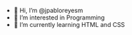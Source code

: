 - 👋 Hi, I’m @jpabloreyesm
- 👀 I’m interested in Programming
- 🌱 I’m currently learning HTML and CSS


<!---
jpabloreyesm/jpabloreyesm is a ✨ special ✨ repository because its `README.md` (this file) appears on your GitHub profile.
You can click the Preview link to take a look at your changes.
--->

